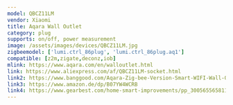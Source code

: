 ```yaml
---
model: QBCZ11LM
vendor: Xiaomi
title: Aqara Wall Outlet
category: plug
supports: on/off, power measurement
image: /assets/images/devices/QBCZ11LM.jpg
zigbeemodel: ['lumi.ctrl_86plug', 'lumi.ctrl_86plug.aq1']
compatible: [z2m,zigate,deconz,iob]
mlink: https://www.aqara.com/en/walloutlet.html
link: https://www.aliexpress.com/af/QBCZ11LM-socket.html
link2: https://www.banggood.com/Aqara-Zig-bee-Version-Smart-WIFI-Wall-Outlet-Switch-AU-Plug-Socket-APP-Remote-Controller-From-Xiaomi-Eco-system-p-1540690.html
link3: https://www.amazon.de/dp/B07YW4WCRB
link4: https://www.gearbest.com/home-smart-improvements/pp_3005655658118797.html
---
```

